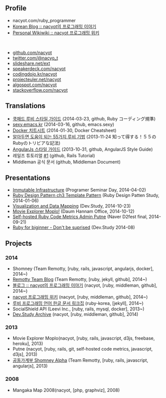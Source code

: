 ## Profile

* nacyot.com/ruby_programmer
* [Korean Blog :: nacyot의 프로그래밍 이야기][profile_blog]
* [Personal Wikiwiki :: nacyot 프로그래밍 위키][profile_wiki]

<br/>

* [github.com/nacyot][profile_github]
* [twitter.com/@nacyo_t][profile_twitter]
* [slideshare.net/ext][profile_slideshare]
* [speakerdeck.com/nacyot][profile_deck]
* [codingdojo.kr/nacyot][profile_dojo]
* [projecteuler.net/nacyot][profile_euler]
* [algospot.com/nacyot][profile_algospot]
* [stackoverflow.com/nacyot][profile_stack]

[profile_blog]: http://blog.nacyot.com
[profile_wiki]: http://wiki.nacyot.com
[profile_github]: http://github.com/nacyot
[profile_twitter]: http://twitter.com/nacyo_t
[profile_facebook]: https://www.facebook.com/KimDaeKwon
[profile_slideshare]: http://www.slideshare.net/ext
[profile_deck]: https://speakerdeck.com/nacyot
[profile_stack]: http://stackoverflow.com/users/2689714/nacyot
[profile_bitbucket]: https://bitbucket.org/nacyot
[profile_dojo]: http://codingdojo.kr/profile/answer/1624
[profile_algospot]: http://algospot.com/user/profile/7208
[profile_euler]: https://projecteuler.net/progress=nacyot

## Translations

* [쿡패드 루비 스타일 가이드][trans_cookpad_ruby] (2014-03-23, github, Ruby コーディング規準)
* [sexy.emacs.kr][trans_emacs_sexy] (2014-03-16, github, emacs.sexy)
* [Docker 치트시트][trans_docker_cheat] (2014-01-30, Docker Cheatsheet)
* [알아두면 도움이 되는 55가지 루비 기법][trans_ruby_trivia] (2013-11-24 知って得する！５５のRubyのトリビアな記法)
* [AngularJs 스타일 가이드][trans_angular_style] (2013-10-31, github, AngularJS Style Guide)
* 레일즈 튜토리얼 [#1][trans_rails_tutorial_ch1] (github, Rails Tutorial)
* Middleman 공식 문서 (github, Middleman Document)

[trans_emacs_sexy]: http://sexy.emacs.kr
[trans_docker_cheat]: https://gist.github.com/nacyot/8366310
[trans_ruby_trivia]: https://gist.github.com/nacyot/7624036
[trans_cookpad_ruby]: http://blog.nacyot.com/articles/2014-03-23-cookpad-ruby-styleguide/
[trans_angular_style]: http://blog.nacyot.com/articles/2013-10-30-angularjs-style-guide/
[trans_rails_tutorial_ch1]: http://nacyot.github.io/Rails-Tutorial-KR/chapters/beginning.html
[trans_middleman]: http://

## Presentations

* [Immutable Infrastructure][presentation_ii] (Programer Seminar Day, 2014-04-02)
* [Ruby Design Pattern ch3 Template Pattern][presentation_dp3] (Ruby Design Patten Study, 2014-01-06)
* [Visualization and Data Mapping][presentation_vam] (Dev.Study, 2014-10-23)
* [Movie Explorer Moplo!][presentation_moplo] (Daum Hannam Office, 2014-10-12)
* [Self-hosted Ruby Code Metrics Admin Putne][presentation_putne] (Naver D2fest final, 2014-09-21)
* [Ruby for biginner - Don't be suprised][presentation_ruby] (Dev.Study 2014-08)

[presentation_ii]: http://www.slideshare.net/ext/immutable-infrastructure123123123
[presentation_dp3]: http://www.slideshare.net/ext/design-pattern-chapter3templatepattern
[presentation_vam]: http://www.slideshare.net/ext/visualization-and-data-mapping
[presentation_moplo]: http://www.slideshare.net/ext/movie-explorer-moplo-introduction
[presentation_putne]: http://www.slideshare.net/ext/putne
[presentation_ruby]: http://www.slideshare.net/ext/ruby-27081169

## Projects

### 2014

* Shomney (Team Remotty, [ruby, rails, javascript, angularjs, docker], 2014~)
* [Remotty Team Blog][site_remotty] (Team Remotty, [ruby, jekyll, github], 2014~)
* [블로그 :: nacyot의 프로그래밍 이야기][profile_blog] (nacyot, [ruby, middleman, github], 2014~)
* [nacyot 프로그래밍 위키][profile_wiki] (nacyot, [ruby, middleman, github], 2014~)
* [루비 프로그래밍 언어 한글 문서 링크집][site_ruby_korean] (ruby-korea, [jekyll], 2014~)
* SocialShield API (Leevi Inc., [ruby, rails, mysql, docker], 2013~)
* [Dev.Study Archive][site_dev_study] (nacyot, [ruby, middleman, github], 2014)

[site_dev_study]: http://dev-study.github.io/
[site_remotty]: http://blog.remotty.com
[site_ruby_korean]: http://ruby-korea.github.io/

### 2013

* Movie Explorer Moplo(nacyot, [ruby, rails, javascript, d3js, freebase, heroku], 2013)
* Putne (nacyot, [ruby, rails, git, self-hosted code metrics, javascript, d3js], 2013)
* [공동가계부 Shomney Alpha][site_shomney] (Team Remotty, [ruby, rails, javascript, angularjs], 2013)

[site_shomney]: http://budgetbook.herokuapp.com/

### 2008

* Mangaka Map 2008(nacyot, [php, graphviz], 2008)


